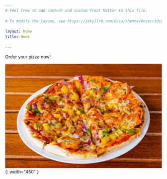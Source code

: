 ```yaml
---
# Feel free to add content and custom Front Matter to this file.

# To modify the layout, see https://jekyllrb.com/docs/themes/#overriding-theme-defaults

layout: home
title: Home

---
```


Order your pizza now!

![pexels-antony-trivet-12843068.jpg](../assets/7aab96edacd2983c521dd3022cdb79cbf8dcbdac.jpg){: width="450" }